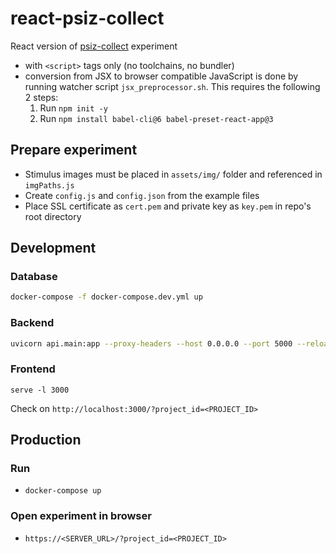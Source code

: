 # react-psiz-collect

React version of [psiz-collect](https://github.com/psiz-org/psiz-collect) experiment

- with `<script>` tags only (no toolchains, no bundler)
- conversion from JSX to browser compatible JavaScript is done by running watcher script `jsx_preprocessor.sh`. This requires the following 2 steps:
  1.  Run `npm init -y`
  2.  Run `npm install babel-cli@6 babel-preset-react-app@3`

## Prepare experiment

- Stimulus images must be placed in `assets/img/` folder and referenced in `imgPaths.js`
- Create `config.js` and `config.json` from the example files
- Place SSL certificate as `cert.pem` and private key as `key.pem` in repo's root directory

## Development

### Database

```bash
docker-compose -f docker-compose.dev.yml up
```

### Backend

```bash
uvicorn api.main:app --proxy-headers --host 0.0.0.0 --port 5000 --reload
```

### Frontend

```
serve -l 3000
```

Check on `http://localhost:3000/?project_id=<PROJECT_ID> `

## Production

### Run

- `docker-compose up`

### Open experiment in browser

- `https://<SERVER_URL>/?project_id=<PROJECT_ID> `

